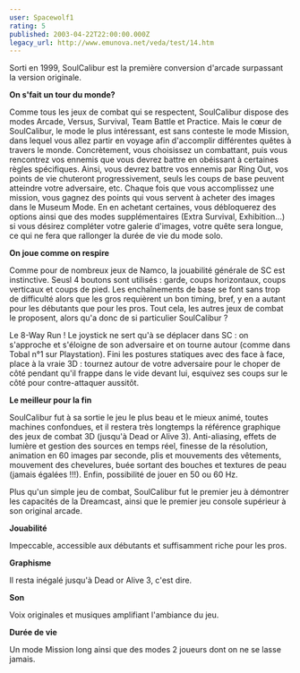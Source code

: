 ```yaml
---
user: Spacewolf1
rating: 5
published: 2003-04-22T22:00:00.000Z
legacy_url: http://www.emunova.net/veda/test/14.htm
---
```

Sorti en 1999, SoulCalibur est la première conversion d'arcade surpassant la version originale.  

  

**On s'fait un tour du monde?**  

Comme tous les jeux de combat qui se respectent, SoulCalibur dispose des modes Arcade, Versus, Survival, Team Battle et Practice. Mais le cœur de SoulCalibur, le mode le plus intéressant, est sans conteste le mode Mission, dans lequel vous allez partir en voyage afin d'accomplir différentes quêtes à travers le monde. Concrètement, vous choisissez un combattant, puis vous rencontrez vos ennemis que vous devrez battre en obéissant à certaines règles spécifiques. Ainsi, vous devrez battre vos ennemis par Ring Out, vos points de vie chuteront progressivement, seuls les coups de base peuvent atteindre votre adversaire, etc. Chaque fois que vous accomplissez une mission, vous gagnez des points qui vous servent à acheter des images dans le Museum Mode. En en achetant certaines, vous débloquerez des options ainsi que des modes supplémentaires (Extra Survival, Exhibition...) si vous désirez compléter votre galerie d'images, votre quête sera longue, ce qui ne fera que rallonger la durée de vie du mode solo.  

  

**On joue comme on respire**  

Comme pour de nombreux jeux de Namco, la jouabilité générale de SC est instinctive. Seusl 4 boutons sont utilisés : garde, coups horizontaux, coups verticaux et coups de pied. Les enchaînements de base se font sans trop de difficulté alors que les gros requièrent un bon timing, bref, y en a autant pour les débutants que pour les pros. Tout cela, les autres jeux de combat le proposent, alors qu'a donc de si particulier SoulCalibur ?  

Le 8-Way Run ! Le joystick ne sert qu'à se déplacer dans SC : on s'approche et s'éloigne de son adversaire et on tourne autour (comme dans Tobal n°1 sur Playstation). Fini les postures statiques avec des face à face, place à la vraie 3D : tournez autour de votre adversaire pour le choper de côté pendant qu'il frappe dans le vide devant lui, esquivez ses coups sur le côté pour contre-attaquer aussitôt.  

  

**Le meilleur pour la fin**  

SoulCalibur fut à sa sortie le jeu le plus beau et le mieux animé, toutes machines confondues, et il restera très longtemps la référence graphique des jeux de combat 3D (jusqu'à Dead or Alive 3). Anti-aliasing, effets de lumière et gestion des sources en temps réel, finesse de la résolution, animation en 60 images par seconde, plis et mouvements des vêtements, mouvement des chevelures, buée sortant des bouches et textures de peau (jamais égalées !!!). Enfin, possibilité de jouer en 50 ou 60 Hz.  

Plus qu'un simple jeu de combat, SoulCalibur fut le premier jeu à démontrer les capacités de la Dreamcast, ainsi que le premier jeu console supérieur à son original arcade.  

  

**Jouabilité**  

Impeccable, accessible aux débutants et suffisamment riche pour les pros.  

**Graphisme**  

Il resta inégalé jusqu'à Dead or Alive 3, c'est dire.  

**Son**  

Voix originales et musiques amplifiant l'ambiance du jeu.  

**Durée de vie**  

Un mode Mission long ainsi que des modes 2 joueurs dont on ne se lasse jamais.